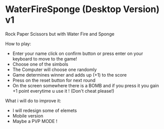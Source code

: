 # WaterFireSponge (Desktop Version) v1
Rock Paper Scissors but with Water Fire and Sponge 

How to play:
- Enter your name click on confirm button or press enter on your keyboard to move to the game! 
- Choose one of the simbols
- The Computer will choose one randomly
- Game determines winner and adds up (+1) to the score 
- Press on the reset button for next round
- On the screen somewhere there is a BOMB and if you press it you gain +1 point everytime u use it ! (Don't cheat please!)


What i will do to improve it:
- I will redesign some of elemets
- Mobile version
- Maybe a PVP MODE !
